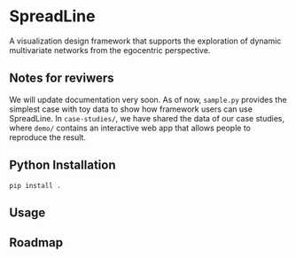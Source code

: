 # SpreadLine
A visualization design framework that supports the exploration of dynamic multivariate networks from the egocentric perspective.

## Notes for reviwers
We will update documentation very soon. As of now, `sample.py` provides the simplest case with toy data to show how framework users can use SpreadLine. In `case-studies/`, we have shared the data of our case studies, where `demo/` contains an interactive web app that allows people to reproduce the result.

## Python Installation
```
pip install .
```

## Usage

## Roadmap
